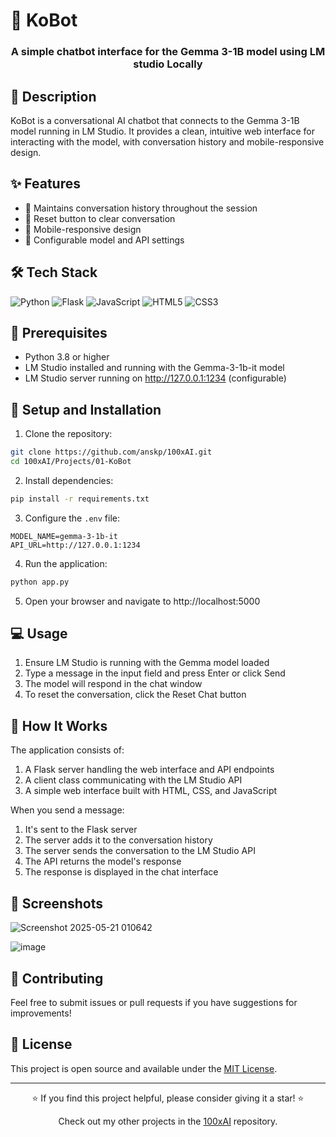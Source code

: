 # 🤖 KoBot

<div align="center">
  <h3>A simple chatbot interface for the Gemma 3-1B model using LM studio Locally</h3>
</div>

## 📝 Description

KoBot is a conversational AI chatbot that connects to the Gemma 3-1B model running in LM Studio. It provides a clean, intuitive web interface for interacting with the model, with conversation history and mobile-responsive design.

## ✨ Features

- 🔄 Maintains conversation history throughout the session
- 🔄 Reset button to clear conversation
- 📱 Mobile-responsive design
- 🔧 Configurable model and API settings

## 🛠️ Tech Stack

![Python](https://img.shields.io/badge/Python-3776AB?style=for-the-badge&logo=python&logoColor=white)
![Flask](https://img.shields.io/badge/Flask-000000?style=for-the-badge&logo=flask&logoColor=white)
![JavaScript](https://img.shields.io/badge/JavaScript-F7DF1E?style=for-the-badge&logo=javascript&logoColor=black)
![HTML5](https://img.shields.io/badge/HTML5-E34F26?style=for-the-badge&logo=html5&logoColor=white)
![CSS3](https://img.shields.io/badge/CSS3-1572B6?style=for-the-badge&logo=css3&logoColor=white)

## 🧰 Prerequisites

- Python 3.8 or higher
- LM Studio installed and running with the Gemma-3-1b-it model
- LM Studio server running on http://127.0.0.1:1234 (configurable)

## 🚀 Setup and Installation

1. Clone the repository:
```bash
git clone https://github.com/anskp/100xAI.git
cd 100xAI/Projects/01-KoBot
```

2. Install dependencies:
```bash
pip install -r requirements.txt
```

3. Configure the `.env` file:
```
MODEL_NAME=gemma-3-1b-it
API_URL=http://127.0.0.1:1234
```

4. Run the application:
```bash
python app.py
```

5. Open your browser and navigate to http://localhost:5000

## 💻 Usage

1. Ensure LM Studio is running with the Gemma model loaded
2. Type a message in the input field and press Enter or click Send
3. The model will respond in the chat window
4. To reset the conversation, click the Reset Chat button

## 🧠 How It Works

The application consists of:
1. A Flask server handling the web interface and API endpoints
2. A client class communicating with the LM Studio API
3. A simple web interface built with HTML, CSS, and JavaScript

When you send a message:
1. It's sent to the Flask server
2. The server adds it to the conversation history
3. The server sends the conversation to the LM Studio API
4. The API returns the model's response
5. The response is displayed in the chat interface

## 📸 Screenshots

![Screenshot 2025-05-21 010642](https://github.com/user-attachments/assets/1c9cc96f-8ab7-46bd-a49e-2b92f01995c1)

![image](https://github.com/user-attachments/assets/31a365a8-a24a-49a7-b662-cceb2ce6f624)


## 🤝 Contributing

Feel free to submit issues or pull requests if you have suggestions for improvements!

## 📄 License

This project is open source and available under the [MIT License](LICENSE).

---

<div align="center">
  <p>⭐ If you find this project helpful, please consider giving it a star! ⭐</p>
  <p>Check out my other projects in the <a href="https://github.com/anskp/100xAI">100xAI</a> repository.</p>
</div>
